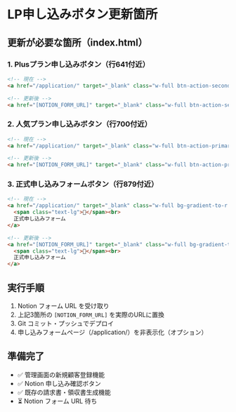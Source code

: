 # LP申し込みボタン更新箇所

## 更新が必要な箇所（index.html）

### 1. Plusプラン申し込みボタン（行641付近）
```html
<!-- 現在 -->
<a href="/application/" target="_blank" class="w-full btn-action-secondary py-4 text-lg font-bold">📝 お申し込み</a>

<!-- 更新後 -->
<a href="[NOTION_FORM_URL]" target="_blank" class="w-full btn-action-secondary py-4 text-lg font-bold">📝 お申し込み</a>
```

### 2. 人気プラン申し込みボタン（行700付近）  
```html
<!-- 現在 -->
<a href="/application/" target="_blank" class="w-full btn-action-primary py-4 text-lg font-bold pulse-action">🔥 人気プラン<br>で申し込み</a>

<!-- 更新後 -->
<a href="[NOTION_FORM_URL]" target="_blank" class="w-full btn-action-primary py-4 text-lg font-bold pulse-action">🔥 人気プラン<br>で申し込み</a>
```

### 3. 正式申し込みフォームボタン（行879付近）
```html
<!-- 現在 -->
<a href="/application/" target="_blank" class="w-full bg-gradient-to-r from-blue-500 to-purple-600 hover:from-blue-600 hover:to-purple-700 text-white font-bold py-3 px-4 rounded-lg transition-all transform hover:scale-105 shadow-lg mt-2 block text-center">
  <span class="text-lg">📝</span><br>
  正式申し込みフォーム
</a>

<!-- 更新後 -->
<a href="[NOTION_FORM_URL]" target="_blank" class="w-full bg-gradient-to-r from-blue-500 to-purple-600 hover:from-blue-600 hover:to-purple-700 text-white font-bold py-3 px-4 rounded-lg transition-all transform hover:scale-105 shadow-lg mt-2 block text-center">
  <span class="text-lg">📝</span><br>
  正式申し込みフォーム
</a>
```

## 実行手順
1. Notion フォーム URL を受け取り
2. 上記3箇所の `[NOTION_FORM_URL]` を実際のURLに置換
3. Git コミット・プッシュでデプロイ
4. 申し込みフォームページ（/application/）を非表示化（オプション）

## 準備完了
- ✅ 管理画面の新規顧客登録機能
- ✅ Notion 申し込み確認ボタン  
- ✅ 既存の請求書・領収書生成機能
- ⏳ Notion フォーム URL 待ち